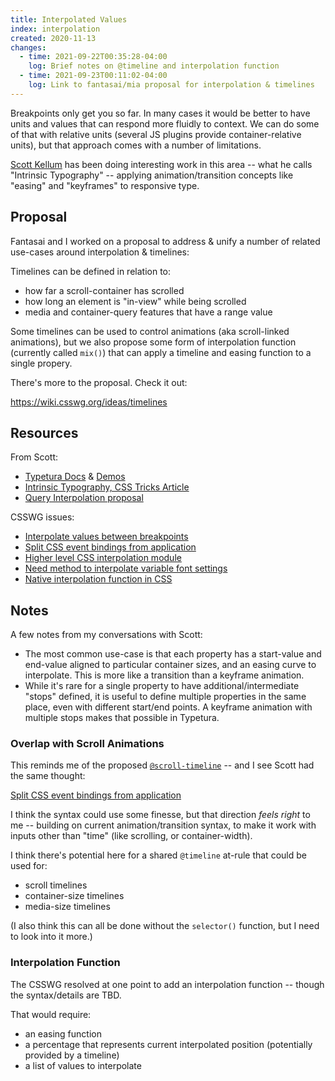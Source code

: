 ```yaml
---
title: Interpolated Values
index: interpolation
created: 2020-11-13
changes:
  - time: 2021-09-22T00:35:28-04:00
    log: Brief notes on @timeline and interpolation function
  - time: 2021-09-23T00:11:02-04:00
    log: Link to fantasai/mia proposal for interpolation & timelines
---
```


Breakpoints only get you so far.
In many cases it would be better to have units
and values that can respond more fluidly to context.
We can do some of that with relative units
(several JS plugins provide container-relative units),
but that approach comes with a number of limitations.

[Scott Kellum](https://twitter.com/ScottKellum)
has been doing interesting work in this area --
what he calls "Intrinsic Typography" --
applying animation/transition concepts
like "easing" and "keyframes"
to responsive type.

## Proposal

Fantasai and I worked on a proposal to address & unify
a number of related use-cases around interpolation & timelines:

Timelines can be defined in relation to:
- how far a scroll-container has scrolled
- how long an element is "in-view" while being scrolled
- media and container-query features that have a range value

Some timelines can be used to control animations
(aka scroll-linked animations),
but we also propose some form of interpolation function
(currently called `mix()`)
that can apply a timeline and easing function
to a single propery.

There's more to the proposal.
Check it out:

https://wiki.csswg.org/ideas/timelines

## Resources

From Scott:
- [Typetura Docs](https://docs.typetura.com/)
  & [Demos](http://demos.Typetura.com)
- [Intrinsic Typography, CSS Tricks Article](https://css-tricks.com/intrinsic-typography-is-the-future-of-styling-text-on-the-web/)
- [Query Interpolation proposal](https://gist.github.com/scottkellum/0c29c4722394c72d311c5045a30398e5)

CSSWG issues:
- [Interpolate values between breakpoints](https://github.com/w3c/csswg-drafts/issues/6245)
- [Split CSS event bindings from application](https://github.com/w3c/csswg-drafts/issues/4343)
- [Higher level CSS interpolation module](https://github.com/w3c/csswg-drafts/issues/5617)
- [Need method to interpolate variable font settings](https://github.com/w3c/csswg-drafts/issues/5635)
- [Native interpolation function in CSS](https://github.com/w3c/csswg-drafts/issues/581)

## Notes

A few notes from my conversations with Scott:

- The most common use-case
  is that each property has a start-value and end-value
  aligned to particular container sizes,
  and an easing curve to interpolate.
  This is more like a transition than a keyframe animation.
- While it's rare for a single property
  to have additional/intermediate "stops" defined,
  it is useful to define multiple properties in the same place,
  even with different start/end points.
  A keyframe animation with multiple stops
  makes that possible in Typetura.

### Overlap with Scroll Animations

This reminds me of the proposed
[`@scroll-timeline`](https://drafts.csswg.org/scroll-animations-1/#scroll-timeline-at-rule) --
and I see Scott had the same thought:

[Split CSS event bindings from application](https://github.com/w3c/csswg-drafts/issues/4343)

I think the syntax could use some finesse,
but that direction _feels right_ to me --
building on current animation/transition syntax,
to make it work with inputs other than "time"
(like scrolling, or container-width).

I think there's potential here for a
shared `@timeline` at-rule
that could be used for:

- scroll timelines
- container-size timelines
- media-size timelines

(I also think this can all be done
without the `selector()` function,
but I need to look into it more.)

### Interpolation Function

The CSSWG resolved at one point
to add an interpolation function --
though the syntax/details are TBD.

That would require:

- an easing function
- a percentage that represents current interpolated position
  (potentially provided by a timeline)
- a list of values to interpolate
